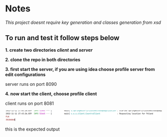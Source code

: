 # Notes
*This project doesnt require key generation and classes generation from xsd*


## To run and test it follow steps below

**1. create two directories *client* and *server***

**2. clone the repo in both directories**

**3. first start the server, if you are using idea choose profile server from edit configurations**

server runs on port 8090

**4. now start the client, choose profile client**

client runs on port 8081

![img.png](img.png)

this is the expected output